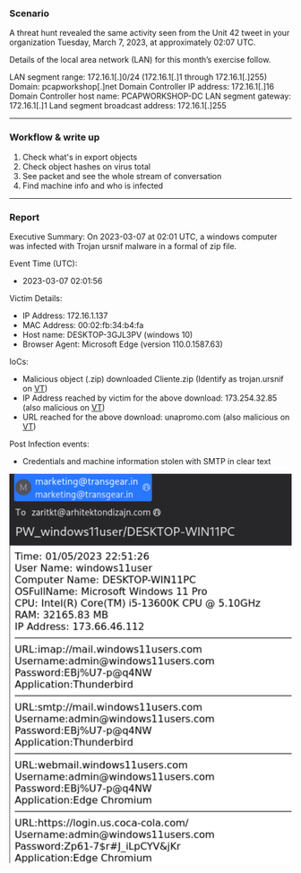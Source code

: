 ### Scenario

A threat hunt revealed the same activity seen from the Unit 42 tweet in your organization Tuesday, March 7, 2023, at approximately 02:07 UTC.

Details of the local area network (LAN) for this month’s exercise follow.

LAN segment range: 172.16.1[.]0/24 (172.16.1[.]1 through 172.16.1[.]255)
Domain: pcapworkshop[.]net
Domain Controller IP address: 172.16.1[.]16
Domain Controller host name: PCAPWORKSHOP-DC
LAN segment gateway: 172.16.1[.]1
Land segment broadcast address: 172.16.1[.]255

---
### Workflow & write up

1. Check what's in export objects
2. Check object hashes on virus total
3. See packet and see the whole stream of conversation
4. Find machine info and who is infected
---

### Report
Executive Summary:
On 2023-03-07 at 02:01 UTC, a windows computer was infected with Trojan ursnif malware in a formal of zip file. 

Event Time (UTC):
 - 2023-03-07 02:01:56

Victim Details:
 - IP Address: 172.16.1.137
 - MAC Address: 00:02:fb:34:b4:fa
 - Host name: DESKTOP-3GJL3PV (windows 10)
 - Browser Agent: Microsoft Edge (version 110.0.1587.63)

IoCs:
 - Malicious object (.zip) downloaded Cliente.zip (Identify as trojan.ursnif on [VT](https://www.virustotal.com/gui/file/33db5b2a2cc592fd10c65ba38396e4c7574ad78e786d78e8a3acdc93a90c3209))
 - IP Address reached by victim for the above download: 173.254.32.85 (also malicious on [VT](https://www.virustotal.com/gui/ip-address/173.254.32.85))
 - URL reached for the above download: unapromo.com (also malicious on [VT](https://www.virustotal.com/gui/domain/unapromo.com))

Post Infection events:
 - Credentials and machine information stolen with SMTP in clear text

![email](images/emailexfil.jpg)
